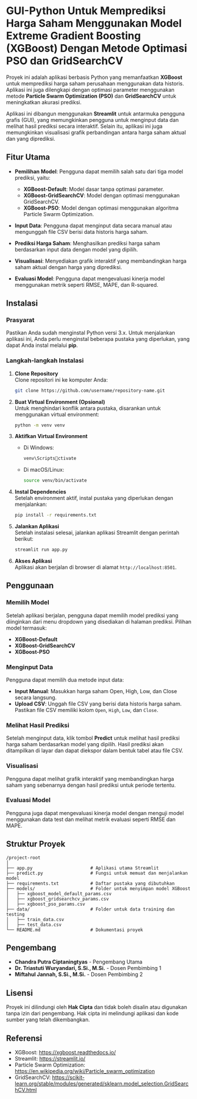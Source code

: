 
# GUI-Python Untuk Memprediksi Harga Saham Menggunakan Model Extreme Gradient Boosting (XGBoost) Dengan Metode Optimasi PSO dan GridSearchCV

Proyek ini adalah aplikasi berbasis Python yang memanfaatkan **XGBoost** untuk memprediksi harga saham perusahaan menggunakan data historis. Aplikasi ini juga dilengkapi dengan optimasi parameter menggunakan metode **Particle Swarm Optimization (PSO)** dan **GridSearchCV** untuk meningkatkan akurasi prediksi.

Aplikasi ini dibangun menggunakan **Streamlit** untuk antarmuka pengguna grafis (GUI), yang memungkinkan pengguna untuk menginput data dan melihat hasil prediksi secara interaktif. Selain itu, aplikasi ini juga memungkinkan visualisasi grafik perbandingan antara harga saham aktual dan yang diprediksi.

## Fitur Utama
- **Pemilihan Model**: Pengguna dapat memilih salah satu dari tiga model prediksi, yaitu:
  - **XGBoost-Default**: Model dasar tanpa optimasi parameter.
  - **XGBoost-GridSearchCV**: Model dengan optimasi menggunakan GridSearchCV.
  - **XGBoost-PSO**: Model dengan optimasi menggunakan algoritma Particle Swarm Optimization.
  
- **Input Data**: Pengguna dapat menginput data secara manual atau mengunggah file CSV berisi data historis harga saham.
  
- **Prediksi Harga Saham**: Menghasilkan prediksi harga saham berdasarkan input data dengan model yang dipilih.
  
- **Visualisasi**: Menyediakan grafik interaktif yang membandingkan harga saham aktual dengan harga yang diprediksi.

- **Evaluasi Model**: Pengguna dapat mengevaluasi kinerja model menggunakan metrik seperti RMSE, MAPE, dan R-squared.

## Instalasi

### Prasyarat
Pastikan Anda sudah menginstal Python versi 3.x. Untuk menjalankan aplikasi ini, Anda perlu menginstal beberapa pustaka yang diperlukan, yang dapat Anda instal melalui **pip**.

### Langkah-langkah Instalasi

1. **Clone Repository**  
   Clone repositori ini ke komputer Anda:
   ```bash
   git clone https://github.com/username/repository-name.git
   ```

2. **Buat Virtual Environment (Opsional)**  
   Untuk menghindari konflik antara pustaka, disarankan untuk menggunakan virtual environment:
   ```bash
   python -m venv venv
   ```

3. **Aktifkan Virtual Environment**
   - Di Windows:
     ```bash
     venv\Scriptsctivate
     ```
   - Di macOS/Linux:
     ```bash
     source venv/bin/activate
     ```

4. **Instal Dependencies**  
   Setelah environment aktif, instal pustaka yang diperlukan dengan menjalankan:
   ```bash
   pip install -r requirements.txt
   ```

5. **Jalankan Aplikasi**  
   Setelah instalasi selesai, jalankan aplikasi Streamlit dengan perintah berikut:
   ```bash
   streamlit run app.py
   ```

6. **Akses Aplikasi**  
   Aplikasi akan berjalan di browser di alamat `http://localhost:8501`.

## Penggunaan

### Memilih Model
Setelah aplikasi berjalan, pengguna dapat memilih model prediksi yang diinginkan dari menu dropdown yang disediakan di halaman prediksi. Pilihan model termasuk:
- **XGBoost-Default**
- **XGBoost-GridSearchCV**
- **XGBoost-PSO**

### Menginput Data
Pengguna dapat memilih dua metode input data:
- **Input Manual**: Masukkan harga saham Open, High, Low, dan Close secara langsung.
- **Upload CSV**: Unggah file CSV yang berisi data historis harga saham. Pastikan file CSV memiliki kolom `Open`, `High`, `Low`, dan `Close`.

### Melihat Hasil Prediksi
Setelah menginput data, klik tombol **Predict** untuk melihat hasil prediksi harga saham berdasarkan model yang dipilih. Hasil prediksi akan ditampilkan di layar dan dapat diekspor dalam bentuk tabel atau file CSV.

### Visualisasi
Pengguna dapat melihat grafik interaktif yang membandingkan harga saham yang sebenarnya dengan hasil prediksi untuk periode tertentu.

### Evaluasi Model
Pengguna juga dapat mengevaluasi kinerja model dengan menguji model menggunakan data test dan melihat metrik evaluasi seperti RMSE dan MAPE.

## Struktur Proyek

```
/project-root
│
├── app.py                      # Aplikasi utama Streamlit
├── predict.py                  # Fungsi untuk memuat dan menjalankan model
├── requirements.txt            # Daftar pustaka yang dibutuhkan
├── models/                     # Folder untuk menyimpan model XGBoost
│   ├── xgboost_model_default_params.csv
│   ├── xgboost_gridsearchcv_params.csv
│   ├── xgboost_pso_params.csv
├── data/                       # Folder untuk data training dan testing
│   ├── train_data.csv
│   ├── test_data.csv
└── README.md                   # Dokumentasi proyek
```

## Pengembang

- **Chandra Putra Ciptaningtyas** - Pengembang Utama  
- **Dr. Triastuti Wuryandari, S.Si., M.Si.** - Dosen Pembimbing 1  
- **Miftahul Jannah, S.Si., M.Si.** - Dosen Pembimbing 2

## Lisensi
Proyek ini dilindungi oleh **Hak Cipta** dan tidak boleh disalin atau digunakan tanpa izin dari pengembang. Hak cipta ini melindungi aplikasi dan kode sumber yang telah dikembangkan.

## Referensi
- XGBoost: https://xgboost.readthedocs.io/
- Streamlit: https://streamlit.io/
- Particle Swarm Optimization: https://en.wikipedia.org/wiki/Particle_swarm_optimization
- GridSearchCV: https://scikit-learn.org/stable/modules/generated/sklearn.model_selection.GridSearchCV.html

